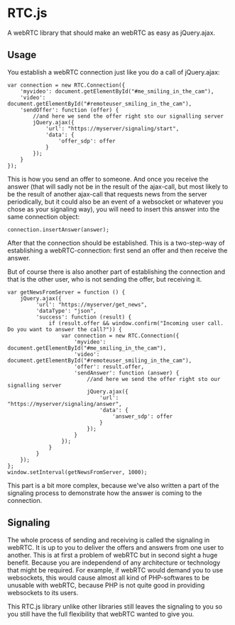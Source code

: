 RTC.js
======

A webRTC library that should make an webRTC as easy as jQuery.ajax.

## Usage

You establish a webRTC connection just like you do a call of jQuery.ajax:

    var connection = new RTC.Connection({
        'myvideo': document.getElementById("#me_smiling_in_the_cam"),
        'video': document.getElementById("#remoteuser_smiling_in_the_cam"),
        'sendOffer': function (offer) {
            //and here we send the offer right sto our signalling server
            jQuery.ajax({
                'url': "https://myserver/signaling/start",
                'data': {
                    'offer_sdp': offer
                }
            });
        }
    });

This is how you send an offer to someone. And once you receive the answer (that will sadly not be in the result of the ajax-call, but most likely to be the result of another ajax-call that requests news from the server periodically, but it could also be an event of a websocket or whatever you chose as your signaling way), you will need to insert this answer into the same connection object:

    connection.insertAnswer(answer);

After that the connection should be established. This is a two-step-way of establishing a webRTC-connection: first send an offer and then receive the answer.

But of course there is also another part of establishing the connection and that is the other user, who is not sending the offer, but receiving it. 

    var getNewsFromServer = function () {
        jQuery.ajax({
             'url': "https://myserver/get_news",
             'dataType': "json",
             'success': function (result) {
                 if (result.offer && window.confirm("Incoming user call. Do you want to answer the call?")) {
                     var connection = new RTC.Connection({
                         'myvideo': document.getElementById("#me_smiling_in_the_cam"),
                         'video': document.getElementById("#remoteuser_smiling_in_the_cam"),
                         'offer': result.offer,
                         'sendAnswer': function (answer) {
                             //and here we send the offer right sto our signalling server
                             jQuery.ajax({
                                 'url': "https://myserver/signaling/answer",
                                 'data': {
                                     'answer_sdp': offer
                                 }
                             });
                         }
                     });
                 }
             }
        });
    };
    window.setInterval(getNewsFromServer, 1000);

This part is a bit more complex, because we've also written a part of the signaling process to demonstrate how the answer is coming to the connection.

## Signaling

The whole process of sending and receiving is called the signaling in webRTC. It is up to you to deliver the offers and answers from one user to another. This is at first a problem of webRTC but in second sight a huge benefit. Because you are independend of any architecture or technology that might be required. For example, if webRTC would demand you to use websockets, this would cause almost all kind of PHP-softwares to be unusable with webRTC, because PHP is not quite good in providing websockets to its users.

This RTC.js library unlike other libraries still leaves the signaling to you so you still have the full flexibility that webRTC wanted to give you.
